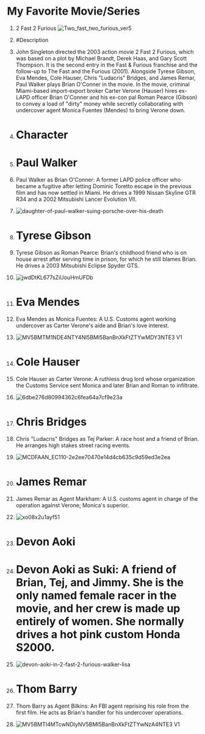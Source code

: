 # My Favorite Movie/Series
1. 2 Fast 2 Furious
![Two_fast_two_furious_ver5](https://github.com/BaconesFranc/app-dev/assets/168875955/061e233b-8cd3-409c-8e49-4a872c61793f)


 2. #Description
 3.   John Singleton directed the 2003 action movie 2 Fast 2 Furious, which was based on a plot by Michael Brandt, Derek Haas, and Gary Scott Thompson. It is the second entry in the Fast & Furious franchise and the follow-up to The Fast and the Furious (2001). Alongside Tyrese Gibson, Eva Mendes, Cole Hauser, Chris "Ludacris" Bridges, and James Remar, Paul Walker plays Brian O'Conner in the movie. In the movie, criminal Miami-based import-export broker Carter Verone (Hauser) hires ex-LAPD officer Brian O'Conner and his ex-con pal Roman Pearce (Gibson) to convey a load of "dirty" money while secretly collaborating with undercover agent Monica Fuentes (Mendes) to bring Verone down.
 4.  # Character
 5.  # Paul Walker
 6.   Paul Walker as Brian O'Conner: A former LAPD police officer who became a fugitive after letting Dominic Toretto escape in the previous film and has now settled in Miami. He drives a 1999 Nissan Skyline GTR R34 and a 2002 Mitsubishi Lancer Evolution VII.
 7.   ![daughter-of-paul-walker-suing-porsche-over-his-death](https://github.com/BaconesFranc/app-dev/assets/168875955/42cc3c63-db35-4eac-94b5-c1b20d408a20)
 8.   # Tyrese Gibson
 9.   Tyrese Gibson as Roman Pearce: Brian's childhood friend who is on house arrest after serving time in prison, for which he still blames Brian. He drives a 2003 Mitsubishi Eclipse Spyder GTS.
 10.   ![jwdDtKL677sZiUouHmUFDb](https://github.com/BaconesFranc/app-dev/assets/168875955/c9591398-e151-4171-b51d-4c298099e264)
 11.   # Eva Mendes
 12.   Eva Mendes as Monica Fuentes: A U.S. Customs agent working undercover as Carter Verone's aide and Brian's love interest.
 13.   ![MV5BMTM1NDE4NTY4Nl5BMl5BanBnXkFtZTYwMDY3NTE3 _V1_](https://github.com/BaconesFranc/app-dev/assets/168875955/9c4bf2cb-aa53-4031-aa95-df6aaeab7deb)
 14.   # Cole Hauser
 15.   Cole Hauser as Carter Verone: A ruthless drug lord whose organization the Customs Service sent Monica and later Brian and Roman to infiltrate.
 16.   ![6dbe276d80994362c6fea64a7cf9e23a](https://github.com/BaconesFranc/app-dev/assets/168875955/135c0246-030c-408a-aed2-17d1c3c1a325)
 17.   # Chris Bridges
 18.   Chris "Ludacris" Bridges as Tej Parker: A race host and a friend of Brian. He arranges high stakes street racing events.
 19.   ![MCDFAAN_EC110-2e2ee70470e14d4cb635c9d59ed3e2ea](https://github.com/BaconesFranc/app-dev/assets/168875955/d23425af-ec78-4c03-82dd-3aea7d46e944)
 20.   # James Remar
 21.   James Remar as Agent Markham: A U.S. customs agent in charge of the operation against Verone; Monica's superior.
 22.   ![xo08x2u1ayf51](https://github.com/BaconesFranc/app-dev/assets/168875955/96c03da3-b948-4d37-b46f-3820ce81f204)
 23.   # Devon Aoki
 24.   # Devon Aoki as Suki: A friend of Brian, Tej, and Jimmy. She is the only named female racer in the movie, and her crew is made up entirely of women. She normally drives a hot pink custom Honda S2000.
 25.   ![devon-aoki-in-2-fast-2-furious-walker-lisa](https://github.com/BaconesFranc/app-dev/assets/168875955/568b22d0-aa32-47f2-8ce7-729a19ba9c7f)
 26.   # Thom Barry
 27.   Thom Barry as Agent Bilkins: An FBI agent reprising his role from the first film. He acts as Brian's handler for his undercover operations.
 28.   ![MV5BMTI4MTcwNDIyNV5BMl5BanBnXkFtZTYwNzA4NTE3 _V1_](https://github.com/BaconesFranc/app-dev/assets/168875955/c8cd65f5-c0d7-4093-b0a3-78b5fd629b9b)
